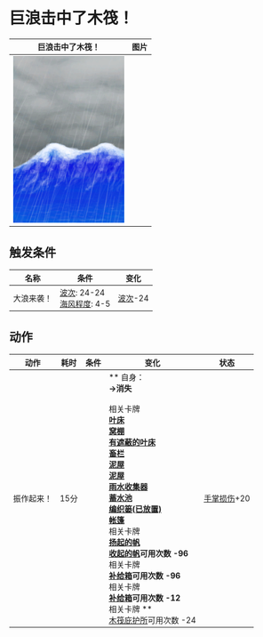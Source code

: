 # 巨浪击中了木筏！  
>   
  
  巨浪击中了木筏！  |   图片   
 ----  |  ----:   
   |  <img decoding="async" src="Sprite/WaveEvent.png" href="a.md" style="max-width:300px;max-height:300px;">   
  
## 触发条件  
名称  |  条件  |  变化  
----  |  ----  |  ----  
大浪来袭！  |  [波次](WaveCounter.md): 24-24<br>[海风程度](SeaAgitation.md): 4-5  |  [波次](WaveCounter.md)-24  
## 动作  
动作  |  耗时  |  条件  |  变化  |  状态  
----  |  ----  |  ----  |  ----  |  ----  
振作起来！<br>  |  15分  |    |  ** 自身：**<br>→消失<br><br>** 相关卡牌 **<br>[叶床](LeafBed.md)<br>[窝棚](Shelter.md)<br>[有遮蔽的叶床](ShelteredLeafBed.md)<br>[畜栏](EnclosureEntrance.md)<br>[泥屋](MudHutEntrance.md)<br>[泥屋](MudHutEntrance.md)<br>[雨水收集器](RainCatcher.md)<br>[蓄水池](WaterReservoir.md)<br>[编织篓(已放置)](BasketPlaced.md)<br>[帐篷](TentDeployed.md)<br>** 相关卡牌 **<br>[扬起的帆](SailUp_Raft.md)<br>[收起的帆](SailDown_Raft.md)可用次数  -96<br>** 相关卡牌 **<br>[补给箱](SupplyChestRaft.md)可用次数  -96<br>** 相关卡牌 **<br>[补给箱](SupplyChestRaft.md)可用次数  -12<br>** 相关卡牌 **<br>[木筏庇护所](RaftShelter.md)可用次数  -24  |  [手掌损伤](HandDamage.md)+20  


<script>document.title="巨浪击中了木筏！ - 卡牌生存百科 Card Survival Wiki";</script>